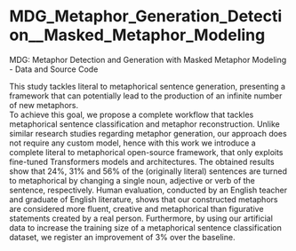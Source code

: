 # MDG_Metaphor_Generation_Detection__Masked_Metaphor_Modeling
MDG: Metaphor Detection and Generation with Masked Metaphor Modeling - Data and Source Code

This study tackles literal to metaphorical sentence generation, presenting a framework that can potentially lead to the production of an infinite number of new metaphors.  
To achieve this goal, we propose a complete workflow that tackles metaphorical sentence classification and metaphor reconstruction.
Unlike similar research studies regarding metaphor generation, our approach does not require any custom model, hence with this work we introduce a complete literal to metaphorical open-source framework, that only exploits fine-tuned Transformers models and architectures.
The obtained results show that 24\%, 31\% and 56\% of the (originally literal) sentences are turned to metaphorical by changing a single noun, adjective or verb of the sentence, respectively.
Human evaluation, conducted by an English teacher and graduate of English literature, shows that our constructed metaphors are considered more fluent, creative and metaphorical than figurative statements created by a real person.
Furthermore, by using our artificial data to increase the training size of a metaphorical sentence classification dataset, we register an improvement of 3\% over the baseline.
